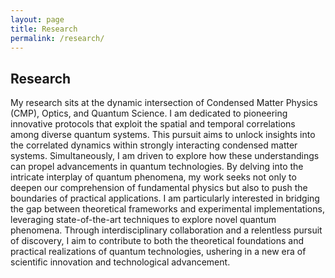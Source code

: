 ```yaml
---
layout: page
title: Research
permalink: /research/
---
```


## Research

My research sits at the dynamic intersection of Condensed Matter Physics (CMP), Optics, and Quantum Science. I am dedicated to pioneering innovative protocols that exploit the spatial and temporal correlations among diverse quantum systems. This pursuit aims to unlock insights into the correlated dynamics within strongly interacting condensed matter systems. Simultaneously, I am driven to explore how these understandings can propel advancements in quantum technologies. By delving into the intricate interplay of quantum phenomena, my work seeks not only to deepen our comprehension of fundamental physics but also to push the boundaries of practical applications. I am particularly interested in bridging the gap between theoretical frameworks and experimental implementations, leveraging state-of-the-art techniques to explore novel quantum phenomena. Through interdisciplinary collaboration and a relentless pursuit of discovery, I aim to contribute to both the theoretical foundations and practical realizations of quantum technologies, ushering in a new era of scientific innovation and technological advancement.

